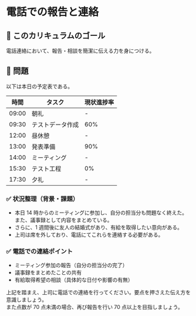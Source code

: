 # 電話での報告と連絡

## 🚩 このカリキュラムのゴール

電話連絡において、報告・相談を簡潔に伝える力を身につける。

## 🎲 問題

以下は本日の予定表である。

| 時間  | タスク           | 現状進捗率 |
| ----- | ---------------- | ---------- |
| 09:00 | 朝礼             | -          |
| 09:30 | テストデータ作成 | 60%        |
| 12:00 | 昼休憩           | -          |
| 13:00 | 発表準備         | 90%        |
| 14:00 | ミーティング     | -          |
| 15:30 | テスト工程       | 0%         |
| 17:30 | 夕礼             | -          |

### ✅ 状況整理（背景・課題）

- 本日 14 時からのミーティングに参加し、自分の担当分も問題なく終えた。また、議事録として内容をまとめている。
- さらに、1 週間後に友人の結婚式があり、有給を取得したい意向がある。
- 上司は席を外しており、電話にてこれらを連絡する必要がある。

### ✅ 電話での連絡ポイント

- ミーティング参加の報告（自分の担当分の完了）
- 議事録をまとめたことの共有
- 有給取得希望の相談（具体的な日付や影響の有無）

上記を踏まえ、上司に電話での連絡を行ってください。要点を押さえた伝え方を意識しましょう。  
また点数が 70 点未満の場合、再び報告を行い 70 点以上を目指しましょう。
